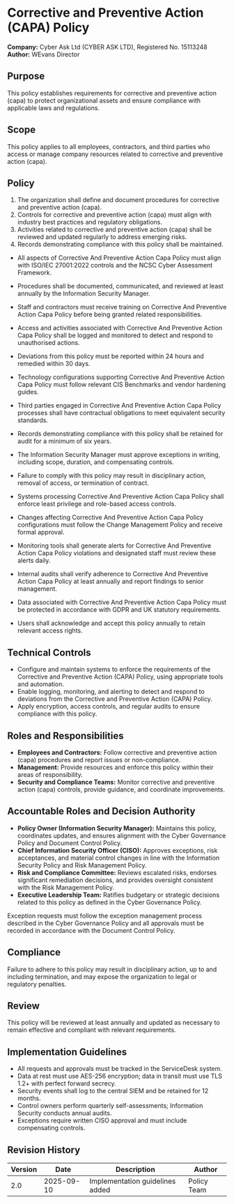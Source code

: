 # Corrective and Preventive Action (CAPA) Policy

**Company:** Cyber Ask Ltd (CYBER ASK LTD), Registered No. 15113248  
**Author:** WEvans Director

## Purpose

This policy establishes requirements for corrective and preventive action (capa) to protect organizational assets and ensure compliance with applicable laws and regulations.

## Scope

This policy applies to all employees, contractors, and third parties who access or manage company resources related to corrective and preventive action (capa).

## Policy
1. The organization shall define and document procedures for corrective and preventive action (capa).
2. Controls for corrective and preventive action (capa) must align with industry best practices and regulatory obligations.
3. Activities related to corrective and preventive action (capa) shall be reviewed and updated regularly to address emerging risks.
4. Records demonstrating compliance with this policy shall be maintained.

- All aspects of Corrective And Preventive Action Capa Policy must align with ISO/IEC 27001:2022 controls and the NCSC Cyber Assessment Framework.
- Procedures shall be documented, communicated, and reviewed at least annually by the Information Security Manager.
- Staff and contractors must receive training on Corrective And Preventive Action Capa Policy before being granted related responsibilities.
- Access and activities associated with Corrective And Preventive Action Capa Policy shall be logged and monitored to detect and respond to unauthorised actions.
- Deviations from this policy must be reported within 24 hours and remedied within 30 days.
- Technology configurations supporting Corrective And Preventive Action Capa Policy must follow relevant CIS Benchmarks and vendor hardening guides.
- Third parties engaged in Corrective And Preventive Action Capa Policy processes shall have contractual obligations to meet equivalent security standards.
- Records demonstrating compliance with this policy shall be retained for audit for a minimum of six years.
- The Information Security Manager must approve exceptions in writing, including scope, duration, and compensating controls.
- Failure to comply with this policy may result in disciplinary action, removal of access, or termination of contract.

- Systems processing Corrective And Preventive Action Capa Policy shall enforce least privilege and role-based access controls.
- Changes affecting Corrective And Preventive Action Capa Policy configurations must follow the Change Management Policy and receive formal approval.
- Monitoring tools shall generate alerts for Corrective And Preventive Action Capa Policy violations and designated staff must review these alerts daily.
- Internal audits shall verify adherence to Corrective And Preventive Action Capa Policy at least annually and report findings to senior management.
- Data associated with Corrective And Preventive Action Capa Policy must be protected in accordance with GDPR and UK statutory requirements.
- Users shall acknowledge and accept this policy annually to retain relevant access rights.

## Technical Controls

- Configure and maintain systems to enforce the requirements of the Corrective and Preventive Action (CAPA) Policy, using appropriate tools and automation.
- Enable logging, monitoring, and alerting to detect and respond to deviations from the Corrective and Preventive Action (CAPA) Policy.
- Apply encryption, access controls, and regular audits to ensure compliance with this policy.

## Roles and Responsibilities

- **Employees and Contractors:** Follow corrective and preventive action (capa) procedures and report issues or non-compliance.
- **Management:** Provide resources and enforce this policy within their areas of responsibility.
- **Security and Compliance Teams:** Monitor corrective and preventive action (capa) controls, provide guidance, and coordinate improvements.

## Accountable Roles and Decision Authority

- **Policy Owner (Information Security Manager):** Maintains this policy, coordinates updates, and ensures alignment with the Cyber Governance Policy and Document Control Policy.
- **Chief Information Security Officer (CISO):** Approves exceptions, risk acceptances, and material control changes in line with the Information Security Policy and Risk Management Policy.
- **Risk and Compliance Committee:** Reviews escalated risks, endorses significant remediation decisions, and provides oversight consistent with the Risk Management Policy.
- **Executive Leadership Team:** Ratifies budgetary or strategic decisions related to this policy as defined in the Cyber Governance Policy.

Exception requests must follow the exception management process described in the Cyber Governance Policy and all approvals must be recorded in accordance with the Document Control Policy.

## Compliance

Failure to adhere to this policy may result in disciplinary action, up to and including termination, and may expose the organization to legal or regulatory penalties.

## Review

This policy will be reviewed at least annually and updated as necessary to remain effective and compliant with relevant requirements.

## Implementation Guidelines
- All requests and approvals must be tracked in the ServiceDesk system.
- Data at rest must use AES-256 encryption; data in transit must use TLS 1.2+ with perfect forward secrecy.
- Security events shall log to the central SIEM and be retained for 12 months.
- Control owners perform quarterly self-assessments; Information Security conducts annual audits.
- Exceptions require written CISO approval and must include compensating controls.

## Revision History

| Version | Date | Description | Author |
| ------- | ---------- | ----------------------- | ------ |
| 2.0     | 2025-09-10 | Implementation guidelines added | Policy Team |
